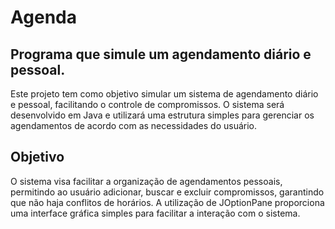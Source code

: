 # Agenda

## Programa que simule um agendamento diário e pessoal.

Este projeto tem como objetivo simular um sistema de agendamento diário e pessoal, facilitando o controle de compromissos. O sistema será desenvolvido em Java e utilizará uma estrutura simples para gerenciar os agendamentos de acordo com as necessidades do usuário.

## Objetivo

O sistema visa facilitar a organização de agendamentos pessoais, permitindo ao usuário adicionar, buscar e excluir compromissos, garantindo que não haja conflitos de horários. A utilização de JOptionPane proporciona uma interface gráfica simples para facilitar a interação com o sistema.